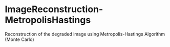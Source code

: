 # ImageReconstruction-MetropolisHastings
Reconstruction of the degraded image using Metropolis-Hastings Algorithm (Monte Carlo)
